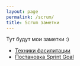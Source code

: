 ```yaml
---
layout: page
permalink: /scrum/
title: Scrum заметки
---
```


Тут будут мои заметки :)


- [Техники фасилитации](https://keresm.ru/2022-08-29-facilitation/)
- [Постановка Sprint Goal](https://keresm.ru/2022-09-17-sprint-goal/)
